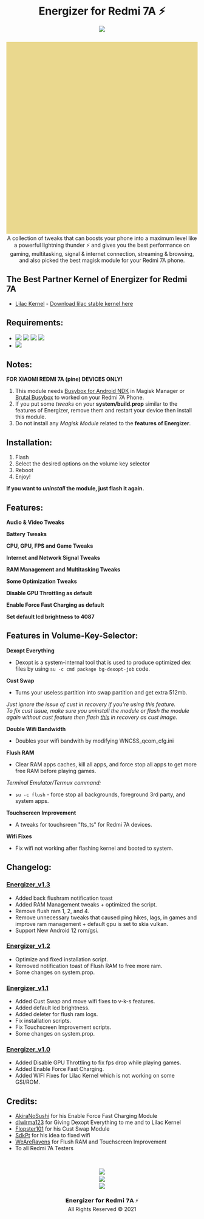 <h1 align="center"> Energizer for Redmi 7A ⚡<br/>
<img src="https://img.shields.io/badge/Version-1.3-blue.svg">
</h1>
<p align="center"><img src="https://github.com/preparetodietm/energizerforpine/blob/energizerforpine_v1.1/.github/energizer.gif">A collection of tweaks that can boosts your phone into a maximum level like a powerful lightning thunder ⚡ and gives you the best performance on gaming, multitasking, signal & internet connection, streaming & browsing, and also picked the best magisk module for your Redmi 7A phone.
</p>

## The Best Partner Kernel of Energizer for Redmi 7A
- [Lilac Kernel](https://github.com/dlwlrma123/kernel_lilac_sdm439) - [Download lilac stable kernel here](https://t.me/energizerforpine/2396)

## Requirements:
- <img src="https://img.shields.io/badge/Android-9-brightgreen.svg"> <img src="https://img.shields.io/badge/Android-10-brightgreen.svg"> <img src="https://img.shields.io/badge/Android-11-brightgreen.svg"> <img src="https://img.shields.io/badge/Android-12-brightgreen.svg">
- <img src="https://img.shields.io/badge/Magisk-20.4%2B-00B39B.svg">

## Notes:

**FOR XIAOMI REDMI 7A (pine) DEVICES ONLY!**

1. This module needs [Busybox for Android NDK](https://github.com/Magisk-Modules-Repo/busybox-ndk) in Magisk Manager or [Brutal Busybox](https://t.me/energizerforpine/2373) to worked on your Redmi 7A Phone.
2. If you put some _tweaks_ on your **system/build.prop** similar to the features of Energizer, remove them and restart your device then install this module.
3. Do not install any _Magisk Module_ related to the **features of Energizer**.

## Installation:

1. Flash
2. Select the desired options on the volume key selector
3. Reboot
4. Enjoy!

**If you want to _uninstall_ the module, just flash it again.**

## Features:

**Audio & Video Tweaks**<br/>

**Battery Tweaks**<br/>

**CPU, GPU, FPS and Game Tweaks**<br/>

**Internet and Network Signal Tweaks**<br/>

**RAM Management and Multitasking Tweaks**<br/>

**Some Optimization Tweaks**<br/>

**Disable GPU Throttling as default**<br/>

**Enable Force Fast Charging as default**<br/>

**Set default lcd brightness to 4087**<br/>

## Features in Volume-Key-Selector:

**Dexopt Everything**
- Dexopt is a system-internal tool that is used to produce optimized dex files by using `su -c cmd package bg-dexopt-job` code. 

**Cust Swap**
- Turns your useless partition into swap partition and get extra 512mb.

_Just ignore the issue of cust in recovery if you're using this feature._<br/>
_To fix cust issue, make sure you uninstall the module or flash the module again without cust feature then flash [this](https://t.me/energizerforpine/2374) in recovery as cust image._

**Double Wifi Bandwidth**
- Doubles your wifi bandwith by modifying WNCSS_qcom_cfg.ini

**Flush RAM**
- Clear RAM apps caches, kill all apps, and force stop all apps to get more free RAM before playing games.

_Terminal Emulator/Termux command:_        
- `su -c flush` - force stop all backgrounds, foreground 3rd party, and system apps.

**Touchscreen Improvement**
- A tweaks for touchsreen "fts_ts" for Redmi 7A devices.

**Wifi Fixes**
- Fix wifi not working after flashing kernel and booted to system.

## Changelog:

### [Energizer_v1.3](https://github.com/preparetodietm/energizerforpine/commits/energizerforpine_v1.3)
- Added back flushram notification toast
- Added RAM Management tweaks + optimized the script.
- Remove flush ram 1, 2, and 4.
- Remove unnecessary tweaks that caused ping hikes, lags, in games and improve ram management + default gpu is set to skia vulkan.
- Support New Android 12 rom/gsi.

### [Energizer_v1.2](https://github.com/preparetodietm/energizerforpine/commits/energizerforpine_v1.2)
- Optimize and fixed installation script.
- Removed notification toast of Flush RAM to free more ram.
- Some changes on system.prop.

### [Energizer_v1.1](https://github.com/preparetodietm/energizerforpine/commits/energizerforpine_v1.1)
- Added Cust Swap and move wifi fixes to v-k-s features.
- Added default lcd brightness.
- Added deleter for flush ram logs.
- Fix installation scripts.
- Fix Touchscreen Improvement scripts.
- Some changes on system.prop.

### [Energizer_v1.0](https://github.com/preparetodietm/energizerforpine/tags)
- Added Disable GPU Throttling to fix fps drop while playing games.
- Added Enable Force Fast Charging. 
- Added WIFI Fixes for Lilac Kernel which is not working on some GSI/ROM.

## Credits:

- [AkiraNoSushi](https://github.com/AkiraNoSushi) for his Enable Force Fast Charging Module
- [dlwlrma123](https://github.com/dlwlrma123) for Giving Dexopt Everything to me and to Lilac Kernel
- [Flopster101](https://github.com/SimplyJoel-LTSC) for his Cust Swap Module
- [SdkPt](http://t.me/SdkPpt) for his idea to fixed wifi
- [WeAreRavens](https://t.me/WeAreRavenS) for Flush RAM and Touchscreen Improvement
- To all Redmi 7A Testers<br/>
<br/>
<p align="center">
<a href="https://t.me/preparetodietm"><img src="https://img.shields.io/badge/Telegram-My Account-blue?logo=telegram&style=social"></a><br/>
<a href="https://t.me/energizerforpine"><img src="https://img.shields.io/badge/Telegram-Group-blue?logo=telegram&style=social"></a><br/>
<a href="https://youtube.com/channel/UCbDEvgpYWmxK9uXhQ3-LtQw"><img src="https://img.shields.io/badge/YouTube-Channel-blue?logo=youtube&style=social"></a><br/>
<br/>
𝗘𝗻𝗲𝗿𝗴𝗶𝘇𝗲𝗿 𝗳𝗼𝗿 𝗥𝗲𝗱𝗺𝗶 𝟳𝗔 ⚡<br/>
All Rights Reserved © 2021
</p>
